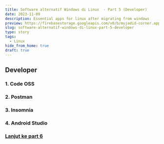 ```yaml
---
title: Software alternatif Windows di Linux  - Part 5 (Developer)
date: 2023-11-09
description: Essential apps for linux after migrating from windows
preview: https://firebasestorage.googleapis.com/v0/b/mujadid-corner.appspot.com/o/storyboard_images%2F2023_11_09-Linux_Essential_Apps%2Fcover.jpg?alt=media
slug: software-alternatif-windows-di-linux-part-5-developer
type: story
tags:
  - Linux
hide_from_home: true
draft: true
---
```


## Developer

### 1. Code OSS

### 2. Postman

### 3. Insomnia

### 4. Android Studio

### [Lanjut ke part 6](/storyboard/2023/11/software-alternatif-windows-di-linux-part-6-games)
